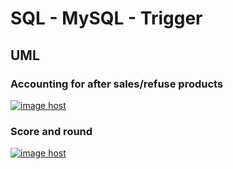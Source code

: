 # SQL - MySQL - Trigger

## UML 

### Accounting for after sales/refuse products 
<a href="https://imgbox.com/BoZLOB1K" target="_blank"><img src="https://thumbs2.imgbox.com/61/a5/BoZLOB1K_t.png" alt="image host"/></a>



### Score and round
<a href="https://imgbox.com/Z5YenuAG" target="_blank"><img src="https://images2.imgbox.com/5a/fe/Z5YenuAG_o.png" alt="image host"/></a>

